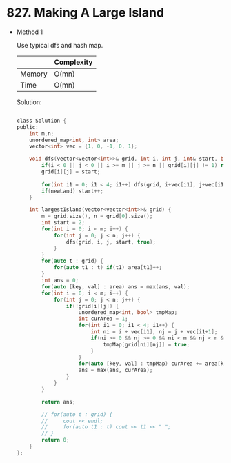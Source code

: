 # 827. Making A Large Island 
- Method 1

    Use typical dfs and hash map.

    | |   Complexity  |
    | ----------- | ----------- | 
    |  Memory     | O(mn) | 
    |      Time       |  O(mn) | 


    Solution:

    ``` h

    class Solution {
    public:
        int m,n;
        unordered_map<int, int> area;
        vector<int> vec = {1, 0, -1, 0, 1};

        void dfs(vector<vector<int>>& grid, int i, int j, int& start, bool newLand = false) {
            if(i < 0 || j < 0 || i >= m || j >= n || grid[i][j] != 1) return;
            grid[i][j] = start;
            
            for(int i1 = 0; i1 < 4; i1++) dfs(grid, i+vec[i1], j+vec[i1+1], start);
            if(newLand) start++;
        }

        int largestIsland(vector<vector<int>>& grid) {
            m = grid.size(), n = grid[0].size();
            int start = 2;
            for(int i = 0; i < m; i++) {
                for(int j = 0; j < n; j++) {
                    dfs(grid, i, j, start, true);
                }
            }
            for(auto t : grid) {
                for(auto t1 : t) if(t1) area[t1]++;
            }
            int ans = 0;
            for(auto [key, val] : area) ans = max(ans, val);
            for(int i = 0; i < m; i++) {
                for(int j = 0; j < n; j++) {
                    if(!grid[i][j]) {
                        unordered_map<int, bool> tmpMap;
                        int curArea = 1;
                        for(int i1 = 0; i1 < 4; i1++) {
                            int ni = i + vec[i1], nj = j + vec[i1+1];
                            if(ni >= 0 && nj >= 0 && ni < m && nj < n && grid[ni][nj]) {
                                tmpMap[grid[ni][nj]] = true;
                            }
                        }
                        for(auto [key, val] : tmpMap) curArea += area[key];
                        ans = max(ans, curArea);
                    }
                }
            }

            return ans;

            // for(auto t : grid) {
            //     cout << endl;
            //     for(auto t1 : t) cout << t1 << " ";
            // }
            return 0;
        }
    };

    ```

<!-- - Method 2

    This is another method.

    | |   Complexity  |
    | ----------- | ----------- | 
    |  Memory     | O(n) | 
    |      Time       |  O(n) | 


    Solution:

    ``` h



    ```

- Additional Knowledge:
       
    Here are some additional knowledge.



<br> -->